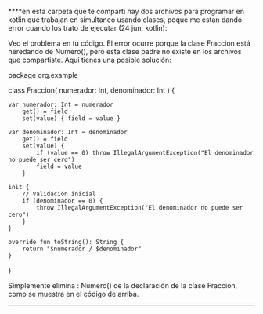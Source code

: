 ****en esta carpeta que te comparti hay dos archivos para programar en kotlin que trabajan en simultaneo 
    usando clases, poque me estan dando error cuando los trato de ejecutar (24 jun, kotlin):

Veo el problema en tu código. El error ocurre porque la clase Fraccion está heredando de Numero(), pero esta clase padre no existe en los archivos que compartiste.
Aquí tienes una posible solución:

package org.example

class Fraccion(
    numerador: Int,
    denominador: Int
) {

    var numerador: Int = numerador
        get() = field
        set(value) { field = value }

    var denominador: Int = denominador
        get() = field
        set(value) { 
            if (value == 0) throw IllegalArgumentException("El denominador no puede ser cero")
            field = value 
        }

    init {
        // Validación inicial
        if (denominador == 0) {
            throw IllegalArgumentException("El denominador no puede ser cero")
        }
    }

    override fun toString(): String {
        return "$numerador / $denominador"
    }
}

Simplemente elimina : Numero() de la declaración de la clase Fraccion, como se muestra en el código de arriba.

_____________________________________________________________________________________________________________

